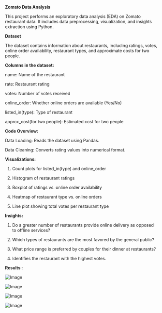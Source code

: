 **Zomato Data Analysis**

  This project performs an exploratory data analysis (EDA) on Zomato restaurant data. It includes data preprocessing, visualization, and insights extraction using Python.

**Dataset**

  The dataset contains information about restaurants, including ratings, votes, online order availability, restaurant types, and approximate costs for two people.

**Columns in the dataset:**

name: Name of the restaurant

rate: Restaurant rating

votes: Number of votes received

online_order: Whether online orders are available (Yes/No)

listed_in(type): Type of restaurant

approx_cost(for two people): Estimated cost for two people

**Code Overview:**

Data Loading: Reads the dataset using Pandas.

Data Cleaning: Converts rating values into numerical format.

**Visualizations:**

1) Count plots for listed_in(type) and online_order

2) Histogram of restaurant ratings

3) Boxplot of ratings vs. online order availability

4) Heatmap of restaurant type vs. online orders

5) Line plot showing total votes per restaurant type

**Insights:**

1) Do a greater number of restaurants provide online delivery as opposed to offline services?

2) Which types of restaurants are the most favored by the general public?

3) What price range is preferred by couples for their dinner at restaurants?

4) Identifies the restaurant with the highest votes.

**Results :**

![Image](https://github.com/user-attachments/assets/ff01cb27-c555-4c53-8cbe-d84bba4164db)

![Image](https://github.com/user-attachments/assets/9af90563-6d58-4c3a-bdd3-3bc14ebc111c)

![Image](https://github.com/user-attachments/assets/52090f70-d340-412b-acaf-dfbb1fbfdb41)

![Image](https://github.com/user-attachments/assets/b9650121-e8e3-443e-9eea-8f8635dcc080)

